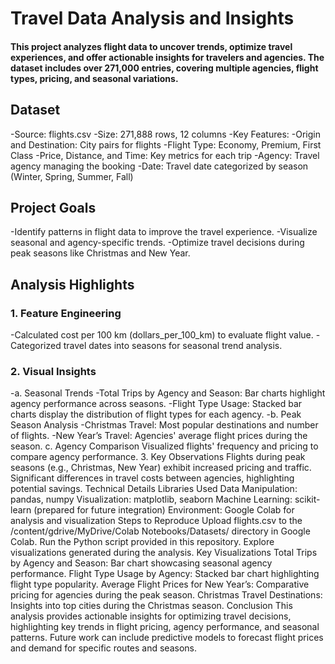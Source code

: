 # Travel Data Analysis and Insights
#### This project analyzes flight data to uncover trends, optimize travel experiences, and offer actionable insights for travelers and agencies. The dataset includes over 271,000 entries, covering multiple agencies, flight types, pricing, and seasonal variations.

## Dataset
-Source: flights.csv
-Size: 271,888 rows, 12 columns
-Key Features:
  -Origin and Destination: City pairs for flights
  -Flight Type: Economy, Premium, First Class
  -Price, Distance, and Time: Key metrics for each trip
  -Agency: Travel agency managing the booking
  -Date: Travel date categorized by season (Winter, Spring, Summer, Fall)
## Project Goals
  -Identify patterns in flight data to improve the travel experience.
  -Visualize seasonal and agency-specific trends.
  -Optimize travel decisions during peak seasons like Christmas and New Year.
## Analysis Highlights
### 1. Feature Engineering
  -Calculated cost per 100 km (dollars_per_100_km) to evaluate flight value.
  -Categorized travel dates into seasons for seasonal trend analysis.
### 2. Visual Insights
  -a. Seasonal Trends
  -Total Trips by Agency and Season: Bar charts highlight agency performance across seasons.
  -Flight Type Usage: Stacked bar charts display the distribution of flight types for each agency.
  -b. Peak Season Analysis
  -Christmas Travel: Most popular destinations and number of flights.
  -New Year’s Travel: Agencies' average flight prices during the season.
c. Agency Comparison
Visualized flights' frequency and pricing to compare agency performance.
3. Key Observations
Flights during peak seasons (e.g., Christmas, New Year) exhibit increased pricing and traffic.
Significant differences in travel costs between agencies, highlighting potential savings.
Technical Details
Libraries Used
Data Manipulation: pandas, numpy
Visualization: matplotlib, seaborn
Machine Learning: scikit-learn (prepared for future integration)
Environment: Google Colab for analysis and visualization
Steps to Reproduce
Upload flights.csv to the /content/gdrive/MyDrive/Colab Notebooks/Datasets/ directory in Google Colab.
Run the Python script provided in this repository.
Explore visualizations generated during the analysis.
Key Visualizations
Total Trips by Agency and Season:
Bar chart showcasing seasonal agency performance.
Flight Type Usage by Agency:
Stacked bar chart highlighting flight type popularity.
Average Flight Prices for New Year’s:
Comparative pricing for agencies during the peak season.
Christmas Travel Destinations:
Insights into top cities during the Christmas season.
Conclusion
This analysis provides actionable insights for optimizing travel decisions, highlighting key trends in flight pricing, agency performance, and seasonal patterns. Future work can include predictive models to forecast flight prices and demand for specific routes and seasons.
